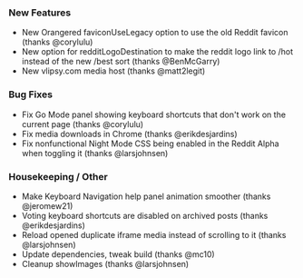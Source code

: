 ### New Features

- New Orangered faviconUseLegacy option to use the old Reddit favicon (thanks @corylulu)
- New option for redditLogoDestination to make the reddit logo link to /hot instead of the new /best sort (thanks @BenMcGarry)
- New vlipsy.com media host (thanks @matt2legit)

### Bug Fixes

- Fix Go Mode panel showing keyboard shortcuts that don't work on the current page (thanks @corylulu)
- Fix media downloads in Chrome (thanks @erikdesjardins)
- Fix nonfunctional Night Mode CSS being enabled in the Reddit Alpha when toggling it (thanks @larsjohnsen)

### Housekeeping / Other

- Make Keyboard Navigation help panel animation smoother (thanks @jeromew21)
- Voting keyboard shortcuts are disabled on archived posts (thanks @erikdesjardins)
- Reload opened duplicate iframe media instead of scrolling to it (thanks @larsjohnsen)
- Update dependencies, tweak build (thanks @mc10)
- Cleanup showImages (thanks @larsjohnsen)
